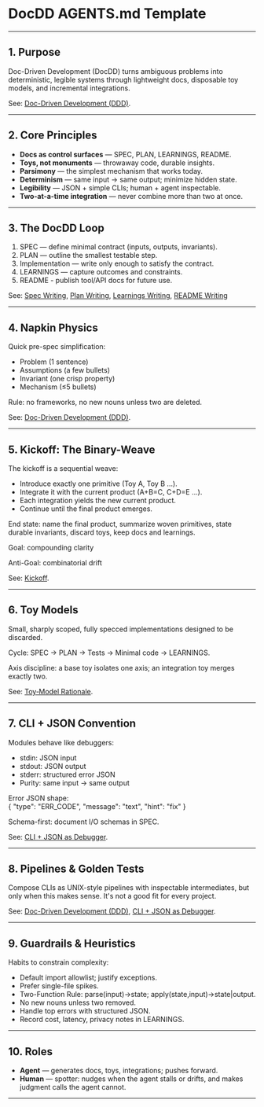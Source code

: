 # DocDD AGENTS.md Template

---

## 1. Purpose

Doc-Driven Development (DocDD) turns ambiguous problems into deterministic, legible systems through lightweight docs, disposable toy models, and incremental integrations.  

See: [Doc-Driven Development (DDD)](../foundations/ddd-principles.md).

---

## 2. Core Principles

- **Docs as control surfaces** — SPEC, PLAN, LEARNINGS, README.  
- **Toys, not monuments** — throwaway code, durable insights.  
- **Parsimony** — the simplest mechanism that works today.  
- **Determinism** — same input → same output; minimize hidden state.  
- **Legibility** — JSON + simple CLIs; human + agent inspectable.  
- **Two-at-a-time integration** — never combine more than two at once.

---

## 3. The DocDD Loop

1. SPEC — define minimal contract (inputs, outputs, invariants). 
2. PLAN — outline the smallest testable step.  
3. Implementation — write only enough to satisfy the contract.  
4. LEARNINGS — capture outcomes and constraints.
5. README - publish tool/API docs for future use.

See:  [Spec Writing](../authoring/spec-writing.md), [Plan Writing](../authoring/plan-writing.md), [Learnings Writing](../authoring/learnings-writing.md), [README Writing](../authoring/readme-writing.md)

---

## 4. Napkin Physics

Quick pre-spec simplification:  

- Problem (1 sentence)  
- Assumptions (a few bullets)  
- Invariant (one crisp property)  
- Mechanism (≤5 bullets)

Rule: no frameworks, no new nouns unless two are deleted.  

See: [Doc-Driven Development (DDD)](../foundations/ddd-principles.md).

---

## 5. Kickoff: The Binary-Weave

The kickoff is a sequential weave:  

- Introduce exactly one primitive (Toy A, Toy B …).  
- Integrate it with the current product (A+B=C, C+D=E …).  
- Each integration yields the new current product.  
- Continue until the final product emerges.  

End state: name the final product, summarize woven primitives, state durable invariants, discard toys, keep docs and learnings.  

Goal: compounding clarity

Anti-Goal: combinatorial drift

See: [Kickoff](#5-kickoff-the-binary-weave).

---

## 6. Toy Models

Small, sharply scoped, fully specced implementations designed to be discarded.  

Cycle: SPEC → PLAN → Tests → Minimal code → LEARNINGS.  

Axis discipline: a base toy isolates one axis; an integration toy merges exactly two.  

See: [Toy‑Model Rationale](../foundations/toy-model-rationale.md).

---

## 7. CLI + JSON Convention

Modules behave like debuggers:  

- stdin: JSON input  
- stdout: JSON output  
- stderr: structured error JSON  
- Purity: same input → same output  

Error JSON shape:  
    { "type": "ERR_CODE", "message": "text", "hint": "fix" }

Schema-first: document I/O schemas in SPEC.  

See: [CLI + JSON as Debugger](../foundations/debugger-mindset.md).

---

## 8. Pipelines & Golden Tests

Compose CLIs as UNIX-style pipelines with inspectable intermediates, but only when this makes sense. It's not a good fit for every project.

See: [Doc-Driven Development (DDD)](../foundations/ddd-principles.md), [CLI + JSON as Debugger](../foundations/debugger-mindset.md).

---

## 9. Guardrails & Heuristics

Habits to constrain complexity:  

- Default import allowlist; justify exceptions.  
- Prefer single-file spikes.  
- Two-Function Rule: parse(input)→state; apply(state,input)→state|output.  
- No new nouns unless two removed.  
- Handle top errors with structured JSON.  
- Record cost, latency, privacy notes in LEARNINGS.

---

## 10. Roles

- **Agent** — generates docs, toys, integrations; pushes forward.  
- **Human** — spotter: nudges when the agent stalls or drifts, and makes judgment calls the agent cannot.

---
